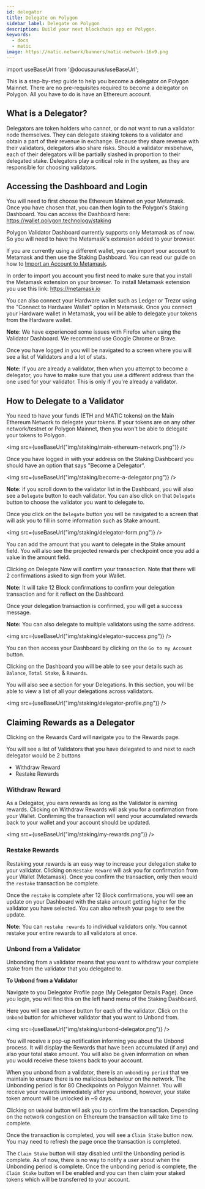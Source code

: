 ```yaml
---
id: delegator
title: Delegate on Polygon
sidebar_label: Delegate on Polygon
description: Build your next blockchain app on Polygon.
keywords:
  - docs
  - matic
image: https://matic.network/banners/matic-network-16x9.png 
---
```

import useBaseUrl from '@docusaurus/useBaseUrl';


This is a step-by-step guide to help you become a delegator on Polygon Mainnet. There are no pre-requisites required to become a delegator on Polygon. All you have to do is have an Ethereum account.

## What is a Delegator?

Delegators are token holders who cannot, or do not want to run a validator node themselves. They can delegate staking tokens to a validator and obtain a part of their revenue in exchange. Because they share revenue with their validators, delegators also share risks. Should a validator misbehave, each of their delegators will be partially slashed in proportion to their delegated stake. Delegators play a critical role in the system, as they are responsible for choosing validators.

## Accessing the Dashboard and Login

You will need to first choose the Ethereum Mainnet on your Metamask. Once you have chosen that, you can then login to the Polygon's Staking Dashboard. You can access the Dashboard here: https://wallet.polygon.technology/staking

Polygon Validator Dashboard currently supports only Metamask as of now. So you will need to have the Metamask's extension added to your browser.

If you are currently using a different wallet, you can import your account to Metamask and then use the Staking Dashboard. You can read our guide on how to [Import an Account to Metamask](https://docs.polygon.technology/docs/home/blockchain-basics//import-account-to-metamask).

In order to import you account you first need to make sure that you install the Metamask extension on your browser. To install Metamask extension you use this link: https://metamask.io

You can also connect your Hardware wallet such as Ledger or Trezor using the "Connect to Hardware Wallet" option in Metamask. Once you connect your Hardware wallet in Metamask, you will be able to delegate your tokens from the Hardware wallet.

**Note**: We have experienced some issues with Firefox when using the Validator Dashboard. We recommend use Google Chrome or Brave.

Once you have logged in you will be navigated to a screen where you will see a list of Validators and a lot of stats.

**Note:** If you are already a validator, then when you attempt to become a delegator, you have to make sure that you use a different address than the one used for your validator. This is only if you're already a validator.

## How to Delegate to a Validator

You need to have your funds (ETH and MATIC tokens) on the Main Ethereum Network to delegate your tokens.  If your tokens are on any other network/testnet or Polygon Mainnet, then you won't be able to delegate your tokens to Polygon.

<img src={useBaseUrl("img/staking/main-ethereum-network.png")} />

Once you have logged in with your address on the Staking Dashboard you should have an option that says "Become a Delegator".

<img src={useBaseUrl("img/staking/become-a-delegator.png")} />

**Note:** if you scroll down to the validator list in the Dashboard, you will also see a `Delegate` button to each validator. You can also click on that `Delegate` button to choose the validator you want to delegate to.

Once you click on the `Delegate` button you will be navigated to a screen that will ask you to fill in some information such as Stake amount.

<img src={useBaseUrl("img/staking/delegator-form.png")} />

You can add the amount that you want to delegate in the Stake amount field. You will also see the projected rewards per checkpoint once you add a value in the amount field. 

Clicking on Delegate Now will confirm your transaction. Note that there will 2 confirmations asked to sign from your Wallet.

**Note:** It will take 12 Block confirmations to confirm your delegation transaction and for it reflect on the Dashboard.

Once your delegation transaction is confirmed, you will get a success message.

**Note:** You can also delegate to multiple validators using the same address.

<img src={useBaseUrl("img/staking/delegator-success.png")} />

You can then access your Dashboard by clicking on the `Go to my Account` button.

Clicking on the Dashboard you will be able to see your details such as `Balance`, `Total Stake`, & `Rewards`.

You will also see a section for your Delegations. In this section, you will be able to view a list of all your delegations across validators. 

<img src={useBaseUrl("img/staking/delegator-profile.png")} />

## Claiming Rewards as a Delegator

Clicking on the Rewards Card will navigate you to the Rewards page. 

You will see a list of Validators that you have delegated to and next to each delegator would be 2 buttons

* Withdraw Reward
* Restake Rewards

### Withdraw Reward

As a Delegator, you earn rewards as long as the Validator is earning rewards. Clicking on Withdraw Rewards will ask you for a confirmation from your Wallet. Confirming the transaction will send your accumulated rewards back to your wallet and your account should be updated.

<img src={useBaseUrl("img/staking/my-rewards.png")} />

### Restake Rewards

Restaking your rewards is an easy way to increase your delegation stake to your validator. Clicking on `Restake Reward` will ask you for confirmation from your Wallet (Metamask). Once you confirm the transaction, only then would the `restake` transaction be complete.

Once the `restake` is complete after 12 Block confirmations, you will see an update on your Dashboard with the stake amount getting higher for the validator you have selected. You can also refresh your page to see the update. 

**Note:** You can `restake rewards` to individual validators only. You cannot restake your entire rewards to all validators at once.

### Unbond from a Validator

Unbonding from a validator means that you want to withdraw your complete stake from the validator that you delegated to. 

**To Unbond from a Validator**

Navigate to you Delegator Profile page (My Delegator Details Page). Once you login, you will find this on the left hand menu of the Staking Dashboard.

Here you will see an `Unbond` button for each of the validator. Click on the `Unbond` button for whichever validator that you want to Unbond from.

<img src={useBaseUrl("img/staking/unbond-delegator.png")} />

You will receive a pop-up notification informing you about the Unbond process. It will display the Rewards that have been accumulated (if any) and also your total stake amount. You will also be given information on when you would receive these tokens back to your account.

When you unbond from a validator, there is an `unbonding period` that we maintain to ensure there is no malicious behaviour on the network. The Unbonding period is for 80 Checkpoints on Polygon Mainnet. You will receive your rewards immediately after you unbond, however, your stake token amount will be unlocked in ~9 days.

Clicking on `Unbond` button will ask you to confirm the transaction. Depending on the network congestion on Ethereum the transaction will take time to complete.

Once the transaction is completed, you will see a `Claim Stake` button now. You may need to refresh the page once the transaction is completed. 

The `Claim Stake` button will stay disabled until the Unbonding period is complete. As of now, there is no way to notify a user about when the Unbonding period is complete. Once the unbonding period is complete, the `Claim Stake` button will be enabled and you can then claim your staked tokens which will be transferred to your account.
